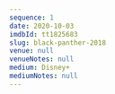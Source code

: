 ```yaml
---
sequence: 1
date: 2020-10-03
imdbId: tt1825683
slug: black-panther-2018
venue: null
venueNotes: null
medium: Disney+
mediumNotes: null
---
```


